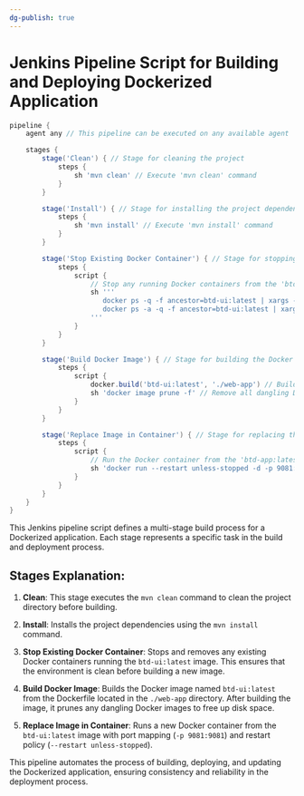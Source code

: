 ```yaml
---
dg-publish: true
---
```

# Jenkins Pipeline Script for Building and Deploying Dockerized Application

```groovy
pipeline {
    agent any // This pipeline can be executed on any available agent

    stages {
        stage('Clean') { // Stage for cleaning the project
            steps {
                sh 'mvn clean' // Execute 'mvn clean' command
            }
        }

        stage('Install') { // Stage for installing the project dependencies
            steps {
                sh 'mvn install' // Execute 'mvn install' command
            }
        }

        stage('Stop Existing Docker Container') { // Stage for stopping any existing Docker container
            steps {
                script {
                    // Stop any running Docker containers from the 'btd-app:latest' image
                    sh '''
                       docker ps -q -f ancestor=btd-ui:latest | xargs -r docker stop
                       docker ps -a -q -f ancestor=btd-ui:latest | xargs -r docker rm
                    '''
                }
            }
        }

        stage('Build Docker Image') { // Stage for building the Docker image
            steps {
                script {
                    docker.build('btd-ui:latest', './web-app') // Build Docker image from the Dockerfile in the 'btd-app-ear' directory
                    sh 'docker image prune -f' // Remove all dangling Docker images
                }
            }
        }

        stage('Replace Image in Container') { // Stage for replacing the running Docker container with a new one
            steps {
                script {
                    // Run the Docker container from the 'btd-app:latest' image
                    sh 'docker run --restart unless-stopped -d -p 9081:9081 btd-ui:latest'
                }
            }
        }
    }
}
```

This Jenkins pipeline script defines a multi-stage build process for a Dockerized application. Each stage represents a specific task in the build and deployment process.

## Stages Explanation:

1. **Clean**: This stage executes the `mvn clean` command to clean the project directory before building.
    
2. **Install**: Installs the project dependencies using the `mvn install` command.
    
3. **Stop Existing Docker Container**: Stops and removes any existing Docker containers running the `btd-ui:latest` image. This ensures that the environment is clean before building a new image.
    
4. **Build Docker Image**: Builds the Docker image named `btd-ui:latest` from the Dockerfile located in the `./web-app` directory. After building the image, it prunes any dangling Docker images to free up disk space.
    
5. **Replace Image in Container**: Runs a new Docker container from the `btd-ui:latest` image with port mapping (`-p 9081:9081`) and restart policy (`--restart unless-stopped`).
    

This pipeline automates the process of building, deploying, and updating the Dockerized application, ensuring consistency and reliability in the deployment process.


